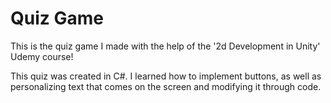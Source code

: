 # Quiz Game
This is the quiz game I made with the help of the '2d Development in Unity' Udemy course!

This quiz was created in C#. I learned how to implement buttons, as well as personalizing text that comes on the screen and modifying it through code.

